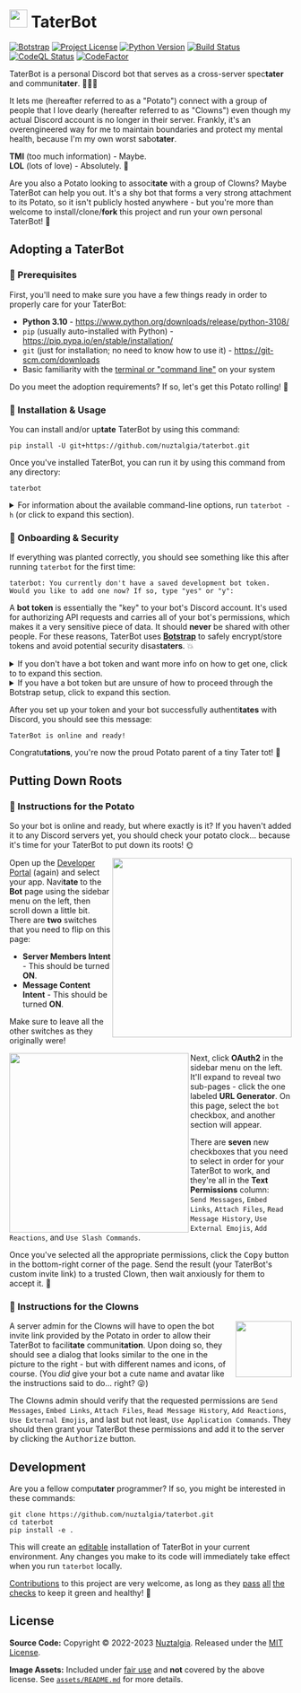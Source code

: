 <h1>
<picture>
<img src="https://raw.githubusercontent.com/nuztalgia/taterbot/main/taterbot/assets/potato-purple-heart.png" width=32>
</picture>
TaterBot
</h1>

[![Botstrap](https://img.shields.io/endpoint?url=https%3A%2F%2Fraw.githubusercontent.com%2Fnuztalgia%2Fbotstrap%2Fmain%2F.github%2Fbadges%2Fbotstrap-on.json&logo=0)](https://github.com/nuztalgia/botstrap)
[![Project License](https://img.shields.io/github/license/nuztalgia/taterbot?color=blue)](https://github.com/nuztalgia/taterbot/blob/main/LICENSE)
[![Python Version](https://img.shields.io/badge/python-3.10-blue)](https://github.com/nuztalgia/taterbot/blob/main/pyproject.toml)
[![Build Status](https://img.shields.io/github/actions/workflow/status/nuztalgia/taterbot/build.yml?branch=main)](https://github.com/nuztalgia/taterbot/actions/workflows/build.yml)
[![CodeQL Status](https://img.shields.io/github/actions/workflow/status/nuztalgia/taterbot/codeql.yml?branch=main&label=codeQL)](https://github.com/nuztalgia/taterbot/actions/workflows/codeql.yml)
[![CodeFactor](https://img.shields.io/codefactor/grade/github/nuztalgia/taterbot/main?label=codefactor)](https://www.codefactor.io/repository/github/nuztalgia/taterbot)

TaterBot is a personal Discord bot that serves as a cross-server spec**tater**
and communi**tater**. 🥔👾💗

It lets me (hereafter referred to as a "Potato") connect with a group of people
that I love dearly (hereafter referred to as "Clowns") even though my actual
Discord account is no longer in their server. Frankly, it's an overengineered
way for me to maintain boundaries and protect my mental health, because I'm my
own worst sabo**tater**.

<b>TMI</b> (too much information) - Maybe.<br><b>LOL</b> (lots of love) -
Absolutely. 💜

Are you also a Potato looking to associ**tate** with a group of Clowns? Maybe
TaterBot can help you out. It's a shy bot that forms a very strong attachment to
its Potato, so it isn't publicly hosted anywhere - but you're more than welcome
to install/clone/**fork** this project and run your own personal TaterBot! 🌟

## Adopting a TaterBot

### 📜 Prerequisites

First, you'll need to make sure you have a few things ready in order to properly
care for your TaterBot:

- **Python 3.10** - https://www.python.org/downloads/release/python-3108/
- `pip` (usually auto-installed with Python) -
  https://pip.pypa.io/en/stable/installation/
- `git` (just for installation; no need to know how to use it) -
  https://git-scm.com/downloads
- Basic familiarity with the
  [terminal or "command line"](https://developer.mozilla.org/en-US/docs/Learn/Tools_and_testing/Understanding_client-side_tools/Command_line#welcome_to_the_terminal)
  on your system

Do you meet the adoption requirements? If so, let's get this Potato rolling! 🥁

### 🌱 Installation & Usage

You can install and/or up**tate** TaterBot by using this command:

```
pip install -U git+https://github.com/nuztalgia/taterbot.git
```

Once you've installed TaterBot, you can run it by using this command from any
directory:

```
taterbot
```

<details>
<summary>
For information about the available command-line options, run
<code>taterbot -h</code> (or click to expand this section).
</summary>
<br>

```
usage: taterbot [-f] [-t] [-v] [--help] [<token id>]

  A Discord bot that serves as a cross-server spectater and communitater.
  Run "taterbot" with no parameters to start the bot in development mode.

positional arguments:
  <token id>        The ID of the token to use to run the bot.
                    Valid options are "dev" and "prod".

options:
  -f, --force-sync  Force-sync all TaterBot app commands.
  -t, --tokens      View/manage your saved Discord bot tokens.
  -v, --version     Display the current bot version.
  -h, --help        Display this help message.
```

</details>

### 🔑 Onboarding & Security

If everything was planted correctly, you should see something like this after
running `taterbot` for the first time:

```
taterbot: You currently don't have a saved development bot token.
Would you like to add one now? If so, type "yes" or "y":
```

A **bot token** is essentially the "key" to your bot's Discord account. It's
used for authorizing API requests and carries all of your bot's permissions,
which makes it a very sensitive piece of data. It should **never** be shared
with other people. For these reasons, TaterBot uses
[**Botstrap**](https://botstrap.readthedocs.io/) to safely encrypt/store tokens
and avoid potential security disas**taters**. 💥

<details>
<summary>
If you don't have a bot token and want more info on how to get one, click to
to expand this section.
</summary>
<hr>

1. To obtain a bot token, you'll first have to create a new **Discord App**. Go
   to the [Developer Portal](https://discord.com/developers/applications) and
   click the <kbd>New Application</kbd> button in the top-right corner. Enter an
   ap**peel**ing name for your bot and click <kbd>Create</kbd>.

2. Now you should be on the **General Information** page for your app. Give it a
   cute profile picture and description - these will be visible to your Clowns!
   After **tating** care of those two things, you can move on from this page.

3. The next step is to add a "bot user" to your app, which allows it to appear
   in Discord similarly to other members. Navi**tate** to the **Bot** page using
   the sidebar menu on the left, then click the <kbd>Add Bot</kbd> button on the
   right.

4. After creating a bot user, you should see a <kbd>Reset Token</kbd> button.
   Click it to gener**tate** your bot token! 🎉

<hr>
</details>

<details>
<summary>
If you have a bot token but are unsure of how to proceed through the Botstrap
setup, click to expand this section.
</summary>
<hr>

1. At the initial prompt that asks `Would you like to add one now?`, type `yes`
   (or just `y`) and hit <kbd>Enter</kbd>.

2. Next, you'll be asked to enter your bot token (i.e. copy and paste it in).
   When you do, your input won't be visible on the screen - this is by design,
   to keep your token safe! Just trust that it's there, and hit <kbd>Enter</kbd>
   again.

3. If you entered your token correctly, you'll be prompted to run your bot. Go
   ahead and type `y`, then hit <kbd>Enter</kbd>.

<hr>
</details>

After you set up your token and your bot successfully authenti**tates** with
Discord, you should see this message:

```
TaterBot is online and ready!
```

Congratu**tations**, you're now the proud Potato parent of a tiny Tater tot! 👶

## Putting Down Roots

### 🥔 Instructions for the Potato

So your bot is online and ready, but where exactly is it? If you haven't added
it to any Discord servers yet, you should check your potato clock... because
it's time for your TaterBot to put down its roots! 🌞

<img align="right" src="https://user-images.githubusercontent.com/95021853/201503489-c583281a-659b-4fd9-b87d-a969267c1c2a.png" width=320>

Open up the [Developer Portal](https://discord.com/developers/applications/)
(again) and select your app. Navi**tate** to the **Bot** page using the sidebar
menu on the left, then scroll down a little bit. There are **two** switches that
you need to flip on this page:

- **Server Members Intent** - This should be turned **ON**.
- **Message Content Intent** - This should be turned **ON**.

Make sure to leave all the other switches as they originally were!

<img align="left" src="https://user-images.githubusercontent.com/95021853/201504285-7398b3ad-20c6-47f2-8b11-4414cbb4222f.png" width=320>

Next, click **OAuth2** in the sidebar menu on the left. It'll expand to reveal
two sub-pages - click the one labeled **URL Generator**. On this page, select
the `bot` checkbox, and another section will appear.

There are **seven** new checkboxes that you need to select in order for your
TaterBot to work, and they're all in the **Text Permissions** column:<br>
`Send Messages`, `Embed Links`, `Attach Files`, `Read Message History`,
`Use External Emojis`, `Add Reactions`, and `Use Slash Commands`.

Once you've selected all the appropriate permissions, click the <kbd>Copy</kbd>
button in the bottom-right corner of the page. Send the result (your TaterBot's
custom invite link) to a trusted Clown, then wait anxiously for them to accept
it. 🤡

### 🎪 Instructions for the Clowns

<img align="right" src="https://user-images.githubusercontent.com/95021853/201505432-1fb57038-b441-493e-a425-f2a199498df6.png" width=100>

A server admin for the Clowns will have to open the bot invite link provided by
the Potato in order to allow their TaterBot to facili**tate** communi**tation**.
Upon doing so, they should see a dialog that looks similar to the one in the
picture to the right - but with different names and icons, of course. (You _did_
give your bot a cute name and avatar like the instructions said to do... right?
😜)

The Clowns admin should verify that the requested permissions are
`Send Messages`, `Embed Links`, `Attach Files`, `Read Message History`,
`Add Reactions`, `Use External Emojis`, and last but not least,
`Use Application Commands`. They should then grant your TaterBot these
permissions and add it to the server by clicking the <kbd>Authorize</kbd>
button.

## Development

Are you a fellow compu**tater** programmer? If so, you might be interested in
these commands:

```
git clone https://github.com/nuztalgia/taterbot.git
cd taterbot
pip install -e .
```

This will create an
[editable](https://pip.pypa.io/en/stable/topics/local-project-installs/#editable-installs)
installation of TaterBot in your current environment. Any changes you make to
its code will immediately take effect when you run `taterbot` locally.

[Contributions](https://github.com/nuztalgia/taterbot/blob/main/.github/contributing.md)
to this project are very welcome, as long as they
[pass](https://results.pre-commit.ci/latest/github/nuztalgia/taterbot/main)
[all](https://github.com/nuztalgia/taterbot/actions/workflows/build.yml)
[the](https://github.com/nuztalgia/taterbot/actions/workflows/codeql.yml)
[checks](https://www.codefactor.io/repository/github/nuztalgia/taterbot) to keep
it green and healthy! 💚

## License

**Source Code:** Copyright © 2022-2023
[Nuztalgia](https://github.com/nuztalgia). Released under the
[MIT License](https://github.com/nuztalgia/taterbot/blob/main/LICENSE).

**Image Assets:** Included under [fair use](https://www.copyright.gov/fair-use/)
and **not** covered by the above license. See
[`assets/README.md`](https://github.com/nuztalgia/taterbot/tree/main/taterbot/assets)
for more details.
